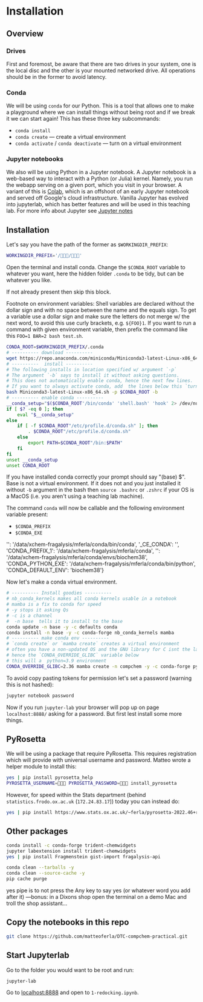# Installation

## Overview
### Drives
First and foremost, be aware that there are two drives in your system, one is the local disc and the other is your mounted networked drive. All operations should be in the former to avoid latency.

### Conda
We will be using `conda` for our Python. This is a tool that allows one to make a playground where we can install things without being root and if we break it we can start again! This has these three key subcommands:

* `conda install`
* `conda create` — create a virtual environment
* `conda activate` / `conda deactivate` — turn on a virtual environment


### Jupyter notebooks
We also will be using Python in a Jupyter notebook. A Jupyter notebook is a web-based way to interact with a Python (or Julia) kernel. Namely, you run the webapp serving on a given port, which you visit in your browser.
A variant of this is [Colab](https://colab.research.google.com/), which is an offshoot of an early Jupyter notebook and served off Google's cloud infrastructure.
Vanilla Jupyter has evolved into jupyterlab, which has better features and will be used in this teaching lab.
For more info about Jupyter see [Jupyter notes](jupyter.md)

## Installation
Let's say you have the path of the former as `$WORKINGDIR_PREFIX`:

```bash
WORKINGDIR_PREFIX='/👾👾👾/👾👾👾'
```

Open the terminal and install conda.
Change the `$CONDA_ROOT` variable to whatever you want, here the hidden folder `.conda` to be tidy,
but can be whatever you like.

If not already present then skip this block.

Footnote on environment variables: Shell variables are declared without the dollar sign and with no space between the name and the equals sign.
To get a variable use a dollar sign and make sure the letters do not merge w/ the next word,
to avoid this use curly brackets, e.g. `${FOO}1`. If you want to run a command with given environment variable,
then prefix the command like this `FOO=1 BAR=2 bash test.sh`.

```bash
CONDA_ROOT=$WORKINGDIR_PREFIX/.conda
# ---------- download ---------- 
wget https://repo.anaconda.com/miniconda/Miniconda3-latest-Linux-x86_64.sh
# ----------  install ----------
# The following installs in location specified w/ argument `-p`
# The argument `-b` says to install it without asking questions.
# This does not automatically enable conda, hence the next few lines.
# If you want to always activate conda, add  the lines below this `turn conda on` to your`.bashrc`.
bash Miniconda3-latest-Linux-x86_64.sh -p $CONDA_ROOT -b
# ---------- enable conda ---------- 
__conda_setup="$($CONDA_ROOT'/bin/conda' 'shell.bash' 'hook' 2> /dev/null)"
if [ $? -eq 0 ]; then
    eval "$__conda_setup"
else
    if [ -f $CONDA_ROOT"/etc/profile.d/conda.sh" ]; then
        . $CONDA_ROOT"/etc/profile.d/conda.sh"
    else
        export PATH=$CONDA_ROOT"/bin:$PATH"
    fi
fi
unset __conda_setup
unset CONDA_ROOT
```
If you have installed conda correctly your prompt should say "(base) $".
Base is not a virtual environment.
If it does not and you just installed it without `-b` argument in the bash then
`source .bashrc` or `.zshrc` if your OS is a MacOS (i.e. you aren't using a teaching lab machine).

The command `conda` will now be callable and the following environment variable present:

* `$CONDA_PREFIX`
* `$CONDA_EXE`

 '': '/data/xchem-fragalysis/mferla/conda/bin/conda',
 '_CE_CONDA': '',
 'CONDA_PREFIX_1': '/data/xchem-fragalysis/mferla/conda',
 '': '/data/xchem-fragalysis/mferla/conda/envs/biochem38',
 'CONDA_PYTHON_EXE': '/data/xchem-fragalysis/mferla/conda/bin/python',
 'CONDA_DEFAULT_ENV': 'biochem38'}


Now let's make a conda virtual environment.

```bash
# ---------- Install goodies ----------
# nb_conda_kernels makes all conda kernels usable in a notebook
# mamba is a fix to conda for speed
# -y stops it asking Qs
# -c is a channel
#  -n base  tells it to install to the base
conda update -n base -y -c defaults conda
conda install -n base -y -c conda-forge nb_conda_kernels mamba
# ---------- make conda env ----------
# `conda create` or `mamba create` creates a virtual environment
# often you have a non-updated OS and the GNU library for C isnt the latest, 
# hence the `CONDA_OVERRIDE_GLIBC` variable below
# this will a  python=3.9 environment
CONDA_OVERRIDE_GLIBC=2.36 mamba create -n compchem -y -c conda-forge python=3.9 nodejs jupyterlab
```
To avoid copy pasting tokens for permission let's set a password (warning this is not hashed):
```bash
jupyter notebook password
```
Now if you run `jupyter-lab` your browser will pop up on page `localhost:8888/` asking for a password.
But first lest install some more things.

## PyRosetta
We will be using a package that require PyRosetta.
This requires registration which will provide with universal username and password.
Matteo wrote a helper module to install this:

```bash
yes | pip install pyrosetta_help
PYROSETTA_USERNAME=👾👾👾 PYROSETTA_PASSWORD=👾👾👾 install_pyrosetta
```

However, for speed within the Stats department (behind `statistics.frodo.ox.ac.uk` (`172.24.83.17`)) today you can instead do:

```bash
yes | pip install https://www.stats.ox.ac.uk/~ferla/pyrosetta-2022.46+release.f0c6fca0e2f-cp39-cp39-linux_x86_64.whl
```

## Other packages
```bash
conda install -c conda-forge trident-chemwidgets
jupyter labextension install trident-chemwidgets
yes | pip install Fragmenstein gist-import fragalysis-api

conda clean --tarballs -y
conda clean --source-cache -y
pip cache purge
```

yes pipe is to not press the Any key to say yes (or whatever word you add after it)
—bonus: in a Dixons shop open the terminal on a demo Mac and troll the shop assistant...

## Copy the notebooks in this repo

```bash
git clone https://github.com/matteoferla/DTC-compchem-practical.git
```

## Start Jupyterlab

Go to the folder you would want to be root and run:

```bash
jupyter-lab
```

Go to [localhost:8888](http://localhost:8888) and open to `1-redocking.ipynb`.